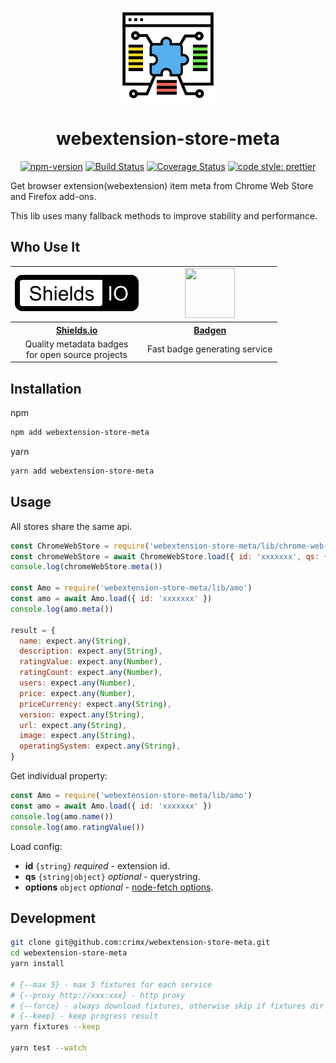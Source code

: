 <div align="center">
<p><img height="150" src="./logo.svg" alt="webextension-store-meta logo"></p>

# webextension-store-meta

[![npm-version](https://img.shields.io/npm/v/webextension-store-meta.svg)](https://www.npmjs.com/package/webextension-store-meta)
[![Build Status](https://img.shields.io/travis/com/crimx/webextension-store-meta/master)](https://travis-ci.com/crimx/webextension-store-meta)
[![Coverage Status](https://img.shields.io/coveralls/github/crimx/webextension-store-meta/master)](https://coveralls.io/github/crimx/webextension-store-meta?branch=master)
[![code style: prettier](https://img.shields.io/badge/code_style-prettier-ff69b4.svg?style=flat-square)](https://github.com/prettier/prettier)

</div>



Get browser extension(webextension) item meta from Chrome Web Store and Firefox add-ons.

This lib uses many fallback methods to improve stability and performance.

## Who Use It

<table>
  <tbody>
    <tr>
      <td align="center">
        <img width="198" height="58" src="https://raw.githubusercontent.com/badges/shields/master/frontend/images/logo.svg?sanitize=true">
    </td>
      <td align="center">
        <img width="80" height="80" src="https://badgen.net/static/badgen-logo.svg">
      </td>
    </tr>
    <tr>
      <th align="center">
        <a href="https://shields.io/">Shields.io</a>
      </th>
      <th align="center">
        <a href="https://badgen.net/chrome-web-store">Badgen</a>
      </th>
    </tr>
    <tr>
      <td align="center">
        Quality metadata badges <br>for open source projects
      </td>
      <td align="center">
        Fast badge generating service
      </td>
    </tr>
  <tbody>
</table>

## Installation

npm

```bash
npm add webextension-store-meta
```

yarn

```bash
yarn add webextension-store-meta
```

## Usage

All stores share the same api.

```js
const ChromeWebStore = require('webextension-store-meta/lib/chrome-web-store')
const chromeWebStore = await ChromeWebStore.load({ id: 'xxxxxxx', qs: { hl: 'en' } })
console.log(chromeWebStore.meta())

const Amo = require('webextension-store-meta/lib/amo')
const amo = await Amo.load({ id: 'xxxxxxx' })
console.log(amo.meta())

result = {
  name: expect.any(String),
  description: expect.any(String),
  ratingValue: expect.any(Number),
  ratingCount: expect.any(Number),
  users: expect.any(Number),
  price: expect.any(Number),
  priceCurrency: expect.any(String),
  version: expect.any(String),
  url: expect.any(String),
  image: expect.any(String),
  operatingSystem: expect.any(String),
}
```

Get individual property:

```js
const Amo = require('webextension-store-meta/lib/amo')
const amo = await Amo.load({ id: 'xxxxxxx' })
console.log(amo.name())
console.log(amo.ratingValue())
```

Load config:

- **id** `{string}` *required* - extension id.
- **qs** `{string|object}` *optional* - querystring.
- **options** `object` *optional* - [node-fetch options](https://www.npmjs.com/package/node-fetch#options).

## Development

```bash
git clone git@github.com:crimx/webextension-store-meta.git
cd webextension-store-meta
yarn install

# {--max 5} - max 5 fixtures for each service
# {--proxy http://xxx:xxx} - http proxy
# {--force} - always download fixtures, otherwise skip if fixtures dir not empty
# {--keep} - keep progress result
yarn fixtures --keep

yarn test --watch
```
